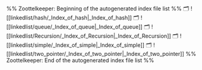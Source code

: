%% Zoottelkeeper: Beginning of the autogenerated index file list  %%
🗂️ ![[linkedlist/hash/_Index_of_hash|_Index_of_hash]]
🗂️ ![[linkedlist/queue/_Index_of_queue|_Index_of_queue]]
🗂️ ![[linkedlist/Recursion/_Index_of_Recursion|_Index_of_Recursion]]
🗂️ ![[linkedlist/simple/_Index_of_simple|_Index_of_simple]]
🗂️ ![[linkedlist/two_pointer/_Index_of_two_pointer|_Index_of_two_pointer]]
%% Zoottelkeeper: End of the autogenerated index file list  %%

